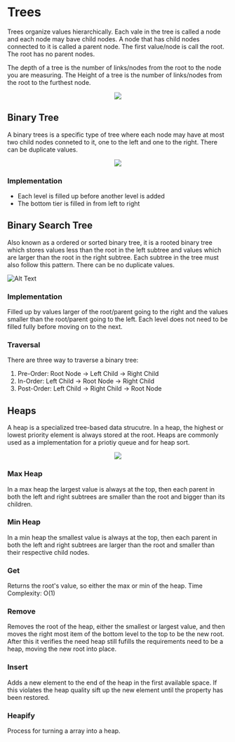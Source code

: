 # Trees
Trees organize values hierarchically. Each vale in the tree is called a node and each node may bave child nodes.
A node that has child nodes connected to it is called a parent node. The first value/node is call the root. The root
has no parent nodes. 

The depth of a tree is the number of links/nodes from the root to the node you are measuring. The Height of a tree
is the number of links/nodes from the root to the furthest node.

<p align="center">
  <img src="https://miro.medium.com/max/720/1*Z89j_NoDx9HkFcPHy3rPZg.webp" />
</p>


## Binary Tree
A binary trees is a specific type of tree where each node may have at most two child nodes conneted to it, one to the left
and one to the right. There can be duplicate values. 

<p align="center">
  <img src="https://www.tutorialspoint.com/data_structures_algorithms/images/binary_tree.jpg" />
</p>

### Implementation
- Each level is filled up before another level is added
- The bottom tier is filled in from left to right

## Binary Search Tree
Also known as a ordered or sorted binary tree, it is a rooted binary tree which stores values less than the root in the left
subtree and values which are larger than the root in the right subtree. Each subtree in the tree must also follow this pattern.
There can be no duplicate values.

![Alt Text](https://www.guru99.com/images/1/020820_0600_BinarySearc1.png)

### Implementation
Filled up by values larger of the root/parent going to the right and the values smaller than the root/parent going
to the left. Each level does not need to be filled fully before moving on to the next.

### Traversal
There are three way to traverse a binary tree:
1. Pre-Order: Root Node -> Left Child -> Right Child
2. In-Order: Left Child -> Root Node -> Right Child
3. Post-Order: Left Child -> Right Child -> Root Node

## Heaps
A heap is a specialized tree-based data strucutre. In a heap, the highest or lowest priority element is always stored at the
root. Heaps are commonly used as a implementation for a priotiy queue and for heap sort.

<p align="center">
  <img src="https://www.geeksforgeeks.org/wp-content/uploads/MinHeapAndMaxHeap.png" />
</p>

### Max Heap
In a max heap the largest value is always at the top, then each parent in both the left and right subtrees are smaller than the
root and bigger than its children.

### Min Heap
In a min heap the smallest value is always at the top, then each parent in both the left and right subtrees are larger than the
root and smaller than their respective child nodes.

### Get
Returns the root's value, so either the max or min of the heap. 
Time Complexity: O(1)

### Remove
Removes the root of the heap, either the smallest or largest value, and then moves the right most item of the bottom level
to the top to be the new root. After this it verifies the need heap still fufills the requirements need to be a heap, moving
the new root into place.

### Insert
Adds a new element to the end of the heap in the first available space. If this violates the heap quality sift up the new element
until the property has been restored.

### Heapify
Process for turning a array into a heap.
